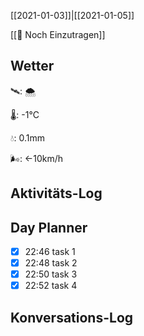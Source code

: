 [[2021-01-03]]|[[2021-01-05]]

[[📅 Noch Einzutragen]]

## Wetter

🛰: 🌨

🌡: -1°C

💧: 0.1mm

🌬: ←10km/h

## Aktivitäts-Log

## Day Planner
- [x] 22:46 task 1
- [x] 22:48 task 2
- [x] 22:50 task 3
- [x] 22:52 task 4

## Konversations-Log

